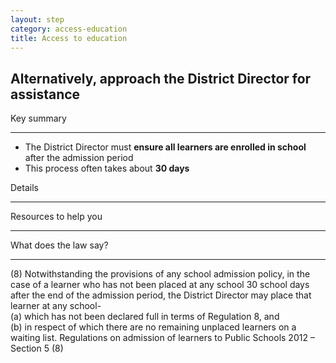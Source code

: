 ```yaml
---
layout: step
category: access-education
title: Access to education
---
```

<h2 class="title">
  <i class="fa fa-fw fa-question-circle" aria-hidden="true"></i> Alternatively, approach the District Director for assistance
</h2>

<div class="row">
  <div class="col-md-6">
    <div class="summary">
      <div class="header"><i class="fa fa-fw fa-exclamation-circle" aria-hidden="true"></i> Key summary</div>
      <hr>
      <ul class="fa-ul">
        <li><i class="fa-li fa fa-gavel"></i>The District Director must <b>ensure all learners are enrolled in school</b> after the admission period</li>
        <li><i class="fa-li fa fa-clock-o"></i>This process often takes about <b>30 days</b></li>
      </ul>
    </div>
  </div>
  <div class="col-md-6">
    <div class="intro">
        <div class="header"><i class="fa fa-fw fa-info-circle" aria-hidden="true"></i> Details</div>
        <hr>
    </div>
  </div>
</div>

<div class="row">
  <div class="col-md-6">
    <div class="resources">
      <div class="header">
        <i class="fa fa-fw fa-wrench" aria-hidden="true"></i> Resources to help you
      </div>
      <hr>
      <div class="body">
      </div>
    </div>
  </div>
  <div class="col-md-6">
    <div class="legal-info">
      <div class="header">
        <i class="fa fa-fw fa-gavel" aria-hidden="true"></i> What does the law say?
      </div>
      <hr>
      <div class="body">
        <p>(8) Notwithstanding the provisions of any school admission policy, in the case of a learner who has not been placed at any school 30 school days after the end of the admission period, the District Director may place that learner at any school-
          <br>(a) which has not been declared full in terms of Regulation 8, and
          <br>(b) in respect of which there are no remaining unplaced learners on a waiting list. Regulations on admission of learners to Public Schools 2012 – Section 5 (8)</p>
      </div>
    </div>
  </div>
</div>
